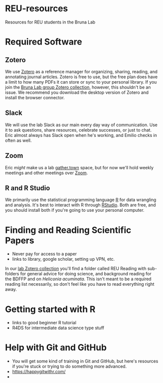 # REU-resources
Resources for REU students in the Bruna Lab

# Required Software

## Zotero

We use [Zotero](https://www.zotero.org/) as a reference manager for organizing, sharing, reading, and annotating journal articles.  Zotero is free to use, but the free plan does have a limit to how many PDFs it can store or sync to your personal library.  If you join the [Bruna Lab group Zotero collection](https://www.zotero.org/groups/2603950/heliconia-frag-drought), however, this shouldn't be an issue. We recommend you download the desktop version of Zotero and install the browser connector.

## Slack

We will use the lab Slack as our main every day way of communication. Use it to ask questions, share resources, celebrate successes, or just to chat.  Eric almost always has Slack open when he's working, and Emilio checks in often as well.

## Zoom

Eric *might* make us a lab [gather.town](https://gather.town/) space, but for now we'll hold weekly meetings and other meetings over [Zoom](https://ufl.zoom.us/).

## R and R Studio

We primarily use the statistical programming language [R](https://cran.r-project.org/) for data wrangling and analysis.  It's best to interact with R through [RStudio](https://www.rstudio.com/).  Both are free, and you should install both if you're going to use your personal computer.


# Finding and Reading Scientific Papers
- Never pay for access to a paper
- links to library, google scholar, setting up VPN, etc.

In our [lab Zotero collection](https://www.zotero.org/groups/2603950/heliconia-frag-drought) you'll find a folder called REU Reading with sub-folders for general advice for doing science, and background reading for the BDFFP and on *Heliconia acuminata*.  This isn't meant to be a required reading list necessarily, so don't feel like you have to read everything right away.

# Getting started with R
- links to good beginner R tutorial
- R4DS for intermediate data science type stuff

# Help with Git and GitHub
- You will get some kind of training in Git and GitHub, but here's resources if you're stuck or trying to do something more advanced.
- https://happygitwithr.com/
- 

